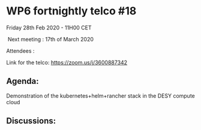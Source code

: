 #  WP6 fortnightly telco #18

Friday 28th Feb 2020 - 11H00 CET

​	Next meeting : 17th of March 2020

Attendees :  

Link for the telco: https://zoom.us/j/3600887342


## Agenda:

Demonstration of the kubernetes+helm+rancher stack in the DESY compute cloud

## Discussions:

